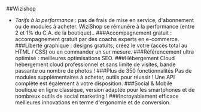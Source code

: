 ##Wizishop
 
* *Tarifs à la performance* :
pas de frais de mise en service, d'abonnement ou de modules à acheter. WiziShop se rémunère à la performance (entre 2 et 1% du C.A. de la boutique)..
###Accompagnement gratuit : 
accompagnement gratuit par des coachs experts en e-commerce.
###Liberté graphique : 
designs gratuits, créez le votre (accès total au HTML / CSS) ou en commander un sur mesure.
###Référencement ultra optimisé : 
meilleures optimisations SEO.
###Hébergement Cloud
hébergement cloud professionnel et sans limite de visites, bande passante ou nombre de photos !
###Plus de 350 fonctionnalités
Pas de modules supplémentaires à acheter, outils pour réussir ! Une API complète est également à votre disposition.
###Social & Mobile
boutique en ligne classique, version adaptée pour les smartphones et de nombreux outils de social marketing !
###Incroyablement efficace
meilleures innovations en terme d'ergonomie et de conversion.
